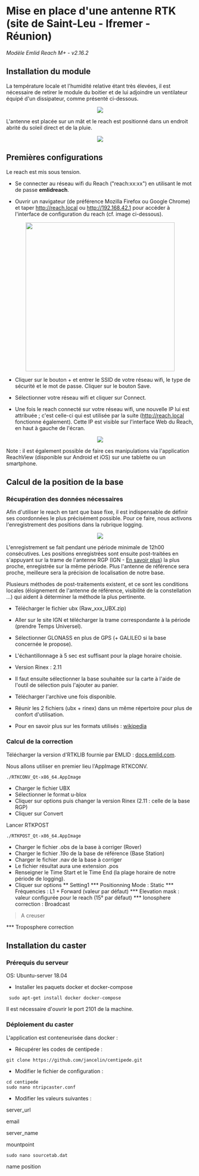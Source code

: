# Mise en place d'une antenne RTK (site de Saint-Leu - Ifremer - Réunion)

*Modèle Emlid Reach M+ - v2.16.2*

## Installation du module

La température locale et l'humidité relative étant très élevées, il est nécessaire de retirer le module du boitier et de lui adjoindre un ventilateur équipé d'un dissipateur, comme présenté ci-dessous.

<p align="center"><img src="../docs/images/reach_fan.png"></p>

L'antenne est placée sur un mât et le reach est positionné dans un endroit abrité du soleil direct et de la pluie.

<p align="center"><img src="../docs/images/reach_roof.jpg"></p>

## Premières configurations

Le reach est mis sous tension.

* Se connecter au réseau wifi du Reach ("reach:xx:xx") en utilisant le mot de passe __emlidreach__.

* Ouvrir un navigateur (de préférence Mozilla Firefox ou Google Chrome) et taper http://reach.local ou http://192.168.42.1 pour accéder à l'interface de configuration du reach (cf. image ci-dessous).

<p align="center"><img src="../docs/images/reach_view_accueil.png" width="400"></p>

* Cliquer sur le bouton + et entrer le SSID de votre réseau wifi, le type de sécurité et le mot de passe. Cliquer sur le bouton Save.

* Sélectionner votre réseau wifi et cliquer sur Connect.

* Une fois le reach connecté sur votre réseau wifi, une nouvelle IP lui est attribuée ; c'est celle-ci qui est utilisée par la suite (http://reach.local fonctionne également). Cette IP est visible sur l'interface Web du Reach, en haut à gauche de l'écran.

<p align="center"><img src="../docs/images/reach_home.png"></p>

Note : il est également possible de faire ces manipulations via l'application ReachView (disponible sur Android et iOS) sur une tablette ou un smartphone.

## Calcul de la position de la base

### Récupération des données nécessaires

Afin d'utiliser le reach en tant que base fixe, il est indispensable de définir ses coordonnées le plus précisément possible.
Pour ce faire, nous activons l'enregistrement des positions dans la rubrique logging.

<p align="center"><img src="../docs/images/reach_log.png"></p>

L'enregistrement se fait pendant une période minimale de 12h00 consécutives. Les positions enregistrées sont ensuite post-traitées en s'appuyant sur la trame de l'antenne RGP (IGN - <a href="http://rgp.ign.fr/DONNEES/diffusion">En savoir plus</a>) la plus proche, enregistrée sur la même période. Plus l'antenne de référence sera proche, meilleure sera la précision de localisation de notre base.

Plusieurs méthodes de post-traitements existent, et ce sont les conditions locales (éloignement de l'antenne de référence, visibilité de la constellation ...) qui aident à déterminer la méthode la plus pertinente.

* Télécharger le fichier ubx (Raw_xxx_UBX.zip)

* Aller sur le site IGN et télécharger la trame correspondante à la période (prendre Temps Universel).

* Sélectionner GLONASS en plus de GPS (+ GALILEO si la base concernée le propose).

* L'échantillonnage à 5 sec est suffisant pour la plage horaire choisie.

* Version Rinex : 2.11

* Il faut ensuite sélectionner la base souhaitée sur la carte à l'aide de l'outil de sélection puis l'ajouter au panier.

* Télécharger l'archive une fois disponible.

* Réunir les 2 fichiers (ubx + rinex) dans un même répertoire pour plus de confort d'utilisation.

* Pour en savoir plus sur les formats utilisés : <a href="https://en.wikipedia.org/wiki/RINEX">wikipedia</a>

### Calcul de la correction

Télécharger la version d'RTKLIB fournie par EMLID : <a href="https://docs.emlid.com/reachm-plus/common/tutorials/gps-post-processing/" target="new_">docs.emlid.com</a>.

Nous allons utiliser en premier lieu l'AppImage RTKCONV.


```
./RTKCONV_Qt-x86_64.AppImage
```

* Charger le fichier UBX
* Sélectionner le format u-blox
* Cliquer sur options puis changer la version Rinex (2.11 : celle de la base RGP)
* Cliquer sur Convert

Lancer RTKPOST

```
./RTKPOST_Qt-x86_64.AppImage
```

* Charger le fichier .obs de la base à corriger (Rover)
* Charger le fichier .19o de la base de référence (Base Station)
* Charger le fichier .nav de la base à corriger
* Le fichier résultat aura une extension .pos
* Renseigner le Time Start et le Time End (la plage horaire de notre période de logging).
* Cliquer sur options
 ** Setting1
 *** Positionning Mode : Static
 *** Fréquencies : L1 + Forward (valeur par défaut)
 *** Elevation mask : valeur configurée pour le reach (15° par défaut)
 *** Ionosphere correction : Broadcast 
 
 > A creuser
 
 *** Troposphere correction


## Installation du caster

### Prérequis du serveur

OS: Ubuntu-server 18.04

* Installer les paquets docker et docker-compose

``` sudo apt-get install docker docker-compose```

Il est nécessaire d'ouvrir le port 2101 de la machine.

### Déploiement du caster

L'application est conteneurisée dans docker :

* Récupérer les codes de centipede :

``` 
git clone https://github.com/jancelin/centipede.git 
```

* Modifier le fichier de configuration :

```
cd centipede 
sudo nano ntripcaster.conf 
```

* Modifier les valeurs suivantes :

server_url

email
 
server_name
 
mountpoint

```sudo nano sourcetab.dat```

 name
 position
 

